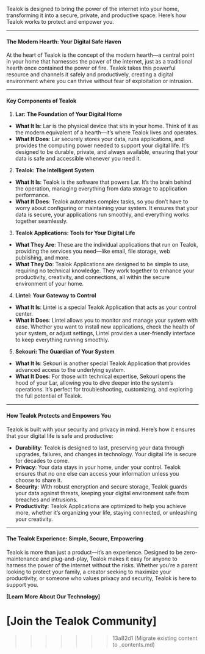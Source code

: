 Tealok is designed to bring the power of the internet into your home, transforming it into a secure, private, and productive space. Here’s how Tealok works to protect and empower you.

----

#### **The Modern Hearth: Your Digital Safe Haven**

At the heart of Tealok is the concept of the modern hearth—a central point in your home that harnesses the power of the internet, just as a traditional hearth once contained the power of fire. Tealok takes this powerful resource and channels it safely and productively, creating a digital environment where you can thrive without fear of exploitation or intrusion.

----

#### **Key Components of Tealok**

1. **Lar: The Foundation of Your Digital Home**
  
  - **What It Is**: Lar is the physical device that sits in your home. Think of it as the modern equivalent of a hearth—it’s where Tealok lives and operates.
  - **What It Does**: Lar securely stores your data, runs applications, and provides the computing power needed to support your digital life. It’s designed to be durable, private, and always available, ensuring that your data is safe and accessible whenever you need it.
2. **Tealok: The Intelligent System**
  
  - **What It Is**: Tealok is the software that powers Lar. It’s the brain behind the operation, managing everything from data storage to application performance.
  - **What It Does**: Tealok automates complex tasks, so you don’t have to worry about configuring or maintaining your system. It ensures that your data is secure, your applications run smoothly, and everything works together seamlessly.
3. **Tealok Applications: Tools for Your Digital Life**
  
  - **What They Are**: These are the individual applications that run on Tealok, providing the services you need—like email, file storage, web publishing, and more.
  - **What They Do**: Tealok Applications are designed to be simple to use, requiring no technical knowledge. They work together to enhance your productivity, creativity, and connections, all within the secure environment of your home.
4. **Lintel: Your Gateway to Control**
  
  - **What It Is**: Lintel is a special Tealok Application that acts as your control center.
  - **What It Does**: Lintel allows you to monitor and manage your system with ease. Whether you want to install new applications, check the health of your system, or adjust settings, Lintel provides a user-friendly interface to keep everything running smoothly.
5. **Sekouri: The Guardian of Your System**
  
  - **What It Is**: Sekouri is another special Tealok Application that provides advanced access to the underlying system.
  - **What It Does**: For those with technical expertise, Sekouri opens the hood of your Lar, allowing you to dive deeper into the system’s operations. It’s perfect for troubleshooting, customizing, and exploring the full potential of Tealok.

----

#### **How Tealok Protects and Empowers You**

Tealok is built with your security and privacy in mind. Here’s how it ensures that your digital life is safe and productive:

- **Durability**: Tealok is designed to last, preserving your data through upgrades, failures, and changes in technology. Your digital life is secure for decades to come.
- **Privacy**: Your data stays in your home, under your control. Tealok ensures that no one else can access your information unless you choose to share it.
- **Security**: With robust encryption and secure storage, Tealok guards your data against threats, keeping your digital environment safe from breaches and intrusions.
- **Productivity**: Tealok Applications are optimized to help you achieve more, whether it’s organizing your life, staying connected, or unleashing your creativity.

----

#### **The Tealok Experience: Simple, Secure, Empowering**

Tealok is more than just a product—it’s an experience. Designed to be zero-maintenance and plug-and-play, Tealok makes it easy for anyone to harness the power of the internet without the risks. Whether you’re a parent looking to protect your family, a creator seeking to maximize your productivity, or someone who values privacy and security, Tealok is here to support you.

**[Learn More About Our Technology]**

**[Join the Tealok Community]**
=======
>>>>>>> 13a82d1 (Migrate existing content to _contents.md)
